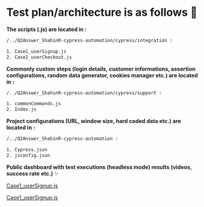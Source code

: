 # Test plan/architecture is as follows :rocket: 
**The scripts (.js) are located in :** 

```bash
/../Q2Answer_ShahinR-cypress-automation/cypress/integration :

1. Case1_userSignup.js
2. Case2_userCheckout.js
```
**Commonly custom steps (login details, customer informations, assertion configurations, random data generator, cookies manager etc.) are located in :**

```bash
/../Q2Answer_ShahinR-cypress-automation/cypress/support :

1. commonCommands.js
2. Index.js
```
**Project configurations (URL, window size, hard coded data etc.) are located in :**

```bash
/../Q2Answer_ShahinR-cypress-automation :

1. Cypress.json
2. jsconfig.json
```
**Public dashboard with test executions (headless mode) results (videos, success rate etc.)** :sparkles: 

[Case1_userSignup.js](https://dashboard.cypress.io/projects/xcos5v/runs/1/specs/fb71f829-2122-43d9-92d4-def11e3552ab/video)

[Case1_userSignup.js](https://dashboard.cypress.io/projects/xcos5v/runs/2/specs/1f059a28-b045-42eb-b10e-f02cb496ed1f/video)
